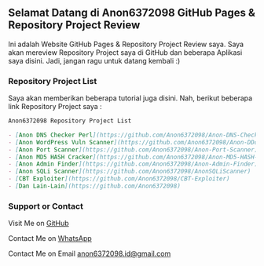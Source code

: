 ## Selamat Datang di Anon6372098 GitHub Pages & Repository Project Review
Ini adalah Website GitHub Pages & Repository Project Review saya. Saya akan mereview Repository Project saya di GitHub dan beberapa Aplikasi saya disini. Jadi, jangan ragu untuk datang kembali :)
### Repository Project List

Saya akan memberikan beberapa tutorial juga disini. Nah, berikut beberapa link Repository Project saya :

```markdown
Anon6372098 Repository Project List

- [Anon DNS Checker Perl](https://github.com/Anon6372098/Anon-DNS-Checker-Perl)
- [Anon WordPress Vuln Scanner](https://github.com/Anon6372098/Anon-DDoS-Perl)
- [Anon Port Scanner](https://github.com/Anon6372098/Anon-Port-Scanner)
- [Anon MD5 HASH Cracker](https://github.com/Anon6372098/Anon-MD5-HASH-Cracker)
- [Anon Admin Finder](https://github.com/Anon6372098/Anon-Admin-Finder)
- [Anon SQLi Scanner](https://github.com/Anon6372098/AnonSQLiScanner)
- [CBT Exploiter](https://github.com/Anon6372098/CBT-Exploiter)
- [Dan Lain-Lain](https://github.com/Anon6372098)
```

### Support or Contact

Visit Me on [GitHub](https://github.com/Anond6372098)

Contact Me on [WhatsApp](https://api.whatsapp.com/send?phone=+13255150688&text=Hai+Anon6372098+(root@Fazri-Anon6372098).+Saya+Baru+Saja+Mengunjungi+Website+Anda)

Contact Me on Email anon6372098.id@gmail.com
